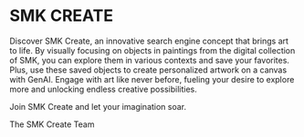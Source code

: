 # SMK CREATE

Discover SMK Create, an innovative search engine concept that brings art to life. By visually focusing on objects in paintings from the digital collection of SMK, you can explore them in various contexts and save your favorites. Plus, use these saved objects to create personalized artwork on a canvas with GenAI. Engage with art like never before, fueling your desire to explore more and unlocking endless creative possibilities.

Join SMK Create and let your imagination soar.

The SMK Create Team
